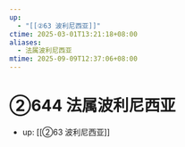 ```yaml
---
up:
  - "[[②63 波利尼西亚]]"
ctime: 2025-03-01T13:21:18+08:00
aliases:
  - 法属波利尼西亚
mtime: 2025-09-09T12:37:06+08:00
---
```


# ②644 法属波利尼西亚

- up: [[②63 波利尼西亚]]
